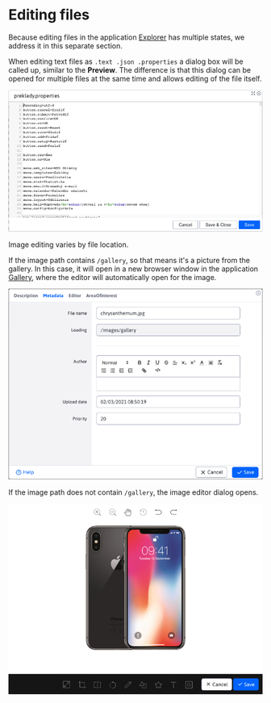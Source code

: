 # Editing files

Because editing files in the application [Explorer](../../fbrowser/README.md) has multiple states, we address it in this separate section.

When editing text files as `.text .json .properties` a dialog box will be called up, similar to the **Preview**. The difference is that this dialog can be opened for multiple files at the same time and allows editing of the file itself.

![](edit_file.png)

Image editing varies by file location.

If the image path contains `/gallery`, so that means it's a picture from the gallery. In this case, it will open in a new browser window in the application [Gallery](../../../../redactor/apps/gallery/README.md), where the editor will automatically open for the image.

![](edit_image_gallery.png)

If the image path does not contain `/gallery`, the image editor dialog opens.

![](edit_image_tui.png)
